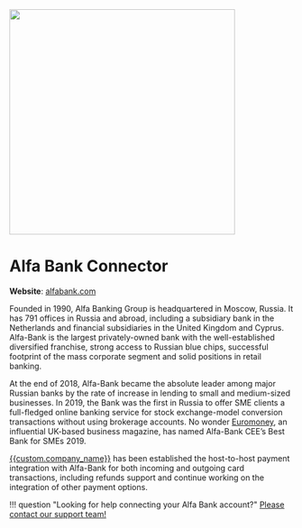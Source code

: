 <img src="https://static.openfintech.io/payment_providers/alfabank/logo.svg?w=400" width="400px" >

# Alfa Bank Connector

**Website**: [alfabank.com](https://alfabank.com/)

Founded in 1990, Alfa Banking Group is headquartered in Moscow, Russia. It has 791 offices in Russia and abroad, including a subsidiary bank in the Netherlands and financial subsidiaries in the United Kingdom and Cyprus. Alfa-Bank is the largest privately-owned bank with the well-established diversified franchise, strong access to Russian blue chips, successful footprint of the mass corporate segment and solid positions in retail banking.

At the end of 2018, Alfa-Bank became the absolute leader among major Russian banks by the rate of increase in lending to small and medium-sized businesses. In 2019, the Bank was the first in Russia to offer SME clients a full-fledged online banking service for stock exchange-model conversion transactions without using brokerage accounts. No wonder [Euromoney](https://www.euromoney.com/article/b1fpf1m8gzs75n/cee39s-best-bank-for-smes-2019-alfabank), an influential UK-based business magazine, has named Alfa-Bank CEE’s Best Bank for SMEs 2019.

[{{custom.company_name}}]({{custom.website_url}}) has been established the host-to-host payment integration with Alfa-Bank for both incoming and outgoing card transactions, including refunds support and continue working on the integration of other payment options.

!!! question "Looking for help connecting your Alfa Bank account?"
    <!--email_off-->[Please contact our support team!](mailto:{{custom.support_email}})<!--/email_off-->